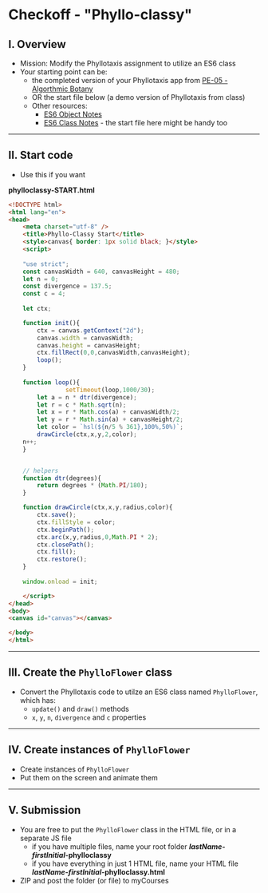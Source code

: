 # Checkoff - "Phyllo-classy"

## I. Overview
- Mission: Modify the Phyllotaxis assignment to utilize an ES6 class
- Your starting point can be:
  - the completed version of your Phyllotaxis app from [PE-05 - Algorthmic Botany](../pe/pe-05.md)
  - OR the start file below (a demo version of Phyllotaxis from class)
  - Other resources:
    - [ES6 Object Notes](../notes/object-notes.md)
    - [ES6 Class Notes](../notes/es6-class-notes.md) - the start file here might be handy too

<hr>

## II. Start code
- Use this if you want

**phylloclassy-START.html**

```html
<!DOCTYPE html>
<html lang="en">
<head>
	<meta charset="utf-8" />
	<title>Phyllo-Classy Start</title>
	<style>canvas{ border: 1px solid black; }</style>
	<script>
	
	"use strict";
	const canvasWidth = 640, canvasHeight = 480;
	let n = 0;
	const divergence = 137.5;
	const c = 4;
	
	let ctx;

	function init(){
		ctx = canvas.getContext("2d");
		canvas.width = canvasWidth;
		canvas.height = canvasHeight;
		ctx.fillRect(0,0,canvasWidth,canvasHeight);
		loop();
	}
	
	function loop(){
                setTimeout(loop,1000/30);
		let a = n * dtr(divergence);
		let r = c * Math.sqrt(n);
		let x = r * Math.cos(a) + canvasWidth/2;
		let y = r * Math.sin(a) + canvasHeight/2;
		let color = `hsl(${n/5 % 361},100%,50%)`;
		drawCircle(ctx,x,y,2,color);
   	n++;
	}


	// helpers
	function dtr(degrees){
		return degrees * (Math.PI/180);
	}

	function drawCircle(ctx,x,y,radius,color){
		ctx.save();
		ctx.fillStyle = color;
		ctx.beginPath();
		ctx.arc(x,y,radius,0,Math.PI * 2);
		ctx.closePath();
		ctx.fill();
		ctx.restore();
	}
	
	window.onload = init;

	</script>
</head>
<body>
<canvas id="canvas"></canvas>

</body>
</html>
```

<hr>

## III. Create the `PhylloFlower` class

- Convert the Phyllotaxis code to utilze an ES6 class named `PhylloFlower`, which has:
  - `update()` and `draw()` methods
  - `x`, `y`, `n`, `divergence` and `c` properties

<hr>

## IV. Create instances of `PhylloFlower`

- Create instances of `PhylloFlower`
- Put them on the screen and animate them

<hr>

## V. Submission

- You are free to put the `PhylloFlower` class in the HTML file, or in a separate JS file
  - if you have multiple files, name your root folder ***lastName-firstInitial*-phylloclassy**
  - if you have everything in just 1 HTML file, name your HTML file ***lastName-firstInitial*-phylloclassy.html**
- ZIP and post the folder (or file) to myCourses

